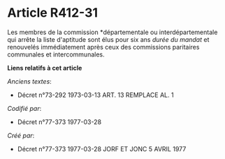 # Article R412-31

Les membres de la commission *départementale ou interdépartementale qui arrête la liste d'aptitude sont élus pour six ans
*durée du mandat* et renouvelés immédiatement après ceux des commissions paritaires communales et intercommunales.

**Liens relatifs à cet article**

_Anciens textes_:

  - Décret n°73-292 1973-03-13 ART. 13 REMPLACE AL. 1

_Codifié par_:

  - Décret n°77-373 1977-03-28

_Créé par_:

  - Décret n°77-373 1977-03-28 JORF ET JONC 5 AVRIL 1977
